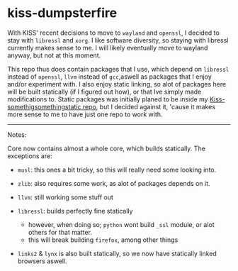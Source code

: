 # kiss-dumpsterfire

With KISS' recent decisions to move to `wayland` and `openssl`, I decided to stay with `libressl` and `xorg`.
I like software diversity, so staying with libressl currently makes sense to me. I will likely eventually move to wayland anyway, but not at this moment. 

This repo thus does contain packages that I use, which depend on `libressl` instead of `openssl`, `llvm` instead of `gcc`,aswell as packages that I enjoy and/or experiment with. 
I also enjoy static linking, so alot of packages here will be built statically (if I figured out how), or that Ive simply made modifications to. 
Static packages was initially planed to be inside my [Kiss-somethigsomethingstatic repo](https://github.com/hovercats/kiss-somethingsomethingstatic), but I decided against it, 'cause it makes more sense to me to have just one repo to work with.

---

Notes:

Core now contains almost a whole core, which builds statically.
The exceptions are:

- `musl`: this ones a bit tricky, so this will really need some looking into.
- `zlib`: also requires some work, as alot of packages depends on it.
- `llvm`: still working some stuff out
- `libressl`: builds perfectly fine statically 
	- however, when doing so; `python` wont build `_ssl` module, or alot others for that matter.
	- this will break building `firefox`, among other things

- `links2` & `lynx` is also built statically, so we  now have statically linked browsers aswell.
